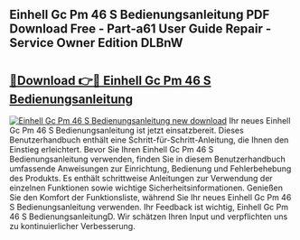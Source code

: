 ## Einhell Gc Pm 46 S Bedienungsanleitung PDF Download Free - Part-a61 User Guide Repair - Service Owner Edition DLBnW

# <h2><a href="http://df044j.blite.top/?on=Einhell+Gc+Pm+46+S+Bedienungsanleitung">🔗Download 👉🔴 Einhell Gc Pm 46 S Bedienungsanleitung</a></h2>

[![Einhell Gc Pm 46 S Bedienungsanleitung new download](https://i.imgur.com/lujVjoI.png)](http://df044j.blite.top/?on=Einhell+Gc+Pm+46+S+Bedienungsanleitung)
Ihr neues Einhell Gc Pm 46 S Bedienungsanleitung ist jetzt einsatzbereit. Dieses Benutzerhandbuch enthält eine Schritt-für-Schritt-Anleitung, die Ihnen den Einstieg erleichtert. Bevor Sie Ihren Einhell Gc Pm 46 S Bedienungsanleitung verwenden, finden Sie in diesem Benutzerhandbuch umfassende Anweisungen zur Einrichtung, Bedienung und Fehlerbehebung des Produkts. Es enthält schrittweise Anleitungen zur Verwendung der einzelnen Funktionen sowie wichtige Sicherheitsinformationen. Genießen Sie den Komfort der Funktionsliste, während Sie Ihr neues Einhell Gc Pm 46 S Bedienungsanleitung verwenden. Ihr Feedback ist wichtig, Einhell Gc Pm 46 S BedienungsanleitungD. Wir schätzen Ihren Input und verpflichten uns zu kontinuierlicher Verbesserung.
